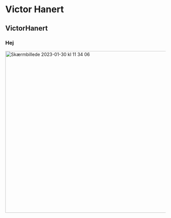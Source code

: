 # Victor Hanert
## VictorHanert
### Hej
<img width="508" alt="Skærmbillede 2023-01-30 kl  11 34 06" src="https://user-images.githubusercontent.com/113124594/215453428-7cb5b27a-13a6-41d8-a1a1-013382500271.png">
